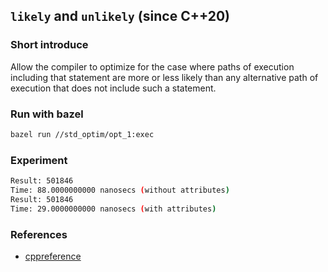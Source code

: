 ## `likely` and `unlikely` (since C++20)

### Short introduce
Allow the compiler to optimize for the case where paths of execution including that statement are more or less likely than any alternative path of execution that does not include such a statement.

### Run with bazel
```bash
bazel run //std_optim/opt_1:exec
```

### Experiment
```bash
Result: 501846
Time: 88.0000000000 nanosecs (without attributes)
Result: 501846
Time: 29.0000000000 nanosecs (with attributes)
```
### References
- [cppreference](https://en.cppreference.com/w/cpp/language/attributes/likely)